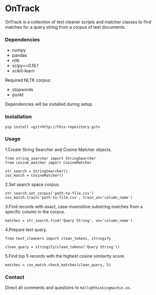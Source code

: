 # OnTrack #

OnTrack is a collection of text cleaner scripts and matcher classes to find matches for a query string from a corpus of text documents.

### Dependencies ###
* numpy
* pandas
* nltk
* scipy==0.16.1
* scikit-learn

Required NLTK corpus:
- stopwords
- punkt

Dependencies will be installed during setup.

### Installation ###

`pip install <git+http://this-repository.git>`

### Usage ###

1.Create String Searcher and Cosine Matcher objects.
```
from string_searcher import StringSearcher
from cosine_matcher import CosineMatcher

str_search = StringSearcher()
cos_match = CosineMatcher()
```

2.Set search space corpus.
```
str_search.set_corpus('path-to-file.csv')
cos_match.train('path-to-file.csv', train_on='column_name')
```

3.Find records with exact, case-insensitive substring matches from a specific column in the corpus.
```
matches = str_search.find('Query String', on='column_name')
```

4.Prepare text query.
```
from text_cleaners import clean_tokens, stringify

clean_query = stringify(clean_tokens('Query String'))
```

5.Find top 5 records with the highest cosine similarity score.
```
matches = cos_match.check_matches(clean_query, 5)
```

### Contact ###
Direct all comments and questions to `hello@thinkingmachin.es`.